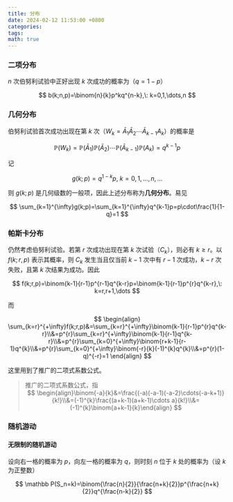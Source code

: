```yaml
---
title: 分布
date: 2024-02-12 11:53:00 +0800
categories:
tags:
math: true
---
```


### 二项分布
$n$ 次伯努利试验中正好出现 $k$ 次成功的概率为（$q=1-p$）

$$
b(k;n,p)=\binom{n}{k}p^kq^{n-k},\: k=0,1,\dots,n
$$

### 几何分布
伯努利试验首次成功出现在第 $k$ 次（$W_k=\bar A_1\bar A_2\cdots\bar A_{k-1}A_k$）的概率是

$$
\mathbb P(W_k)=\mathbb P(\bar A_1)\mathbb P(\bar A_2)\cdots\mathbb P(\bar A_{k-1})\mathbb P(A_k)=q^{k-1}p
$$

记

$$
g(k;p)=q^{1-k}p,\: k=0,1,\dots,n,\dots
$$

则 $g(k;p)$ 是几何级数的一般项，因此上述分布称为**几何分布**。易见

$$
\sum_{k=1}^{\infty}g(k;p)=\sum_{k=1}^{\infty}q^{k-1}p=p\cdot\frac{1}{1-q}=1
$$

### 帕斯卡分布
仍然考虑伯努利试验。若第 $r$ 次成功出现在第 $k$ 次试验（$C_k$），则必有 $k\geq r$。以 $f(k;r,p)$ 表示其概率，则 $C_k$ 发生当且仅当前 $k-1$ 次中有 $r-1$ 次成功，$k-r$ 次失败，且第 $k$ 次结果为成功。因此

$$
f(k;r,p)=\binom{k-1}{r-1}p^{r-1}q^{k-r}p=\binom{k-1}{r-1}p^{r}q^{k-r},\: k=r,r+1,\dots
$$

而

$$
\begin{align}
\sum_{k=r}^{+\infty}f(k;r,p)&=\sum_{k=r}^{+\infty}\binom{k-1}{r-1}p^{r}q^{k-r}\\&=p^{r}\sum_{k=r}^{+\infty}\binom{k-1}{r-1}q^{k-r}\\&=p^{r}\sum_{k=0}^{+\infty}\binom{r+k-1}{r-1}q^{k}\\&=p^{r}\sum_{k=0}^{+\infty}\binom{-r}{k}(-1)^{k}q^{k}\\&=p^{r}(1-q)^{-r}=1
\end{align}
$$

这里用到了推广的二项式系数公式。

<blockquote class="prompt-tip">
推广的二项式系数公式，指
<div style="text-align:center;">
$$
\begin{align}\binom{-a}{k}&=\frac{(-a)(-a-1)(-a-2)\cdots(-a-k+1)}{k!}\\&=(-1)^{k}\frac{(a+k-1)(a+k-1)\cdots a}{k!}\\&=(-1)^{k}\binom{a+k-1}{k}\end{align}
$$
</div>
</blockquote>

### 随机游动
#### 无限制的随机游动
设向右一格的概率为 $p$，向左一格的概率为 $q$，则时刻 $n$ 位于 $k$ 处的概率为（设 $k$ 为正整数）

$$
\mathbb P(S_n=k)=\binom{\frac{n}{2}}{\frac{n+k}{2}}p^{\frac{n+k}{2}}q^{\frac{n-k}{2}}
$$
